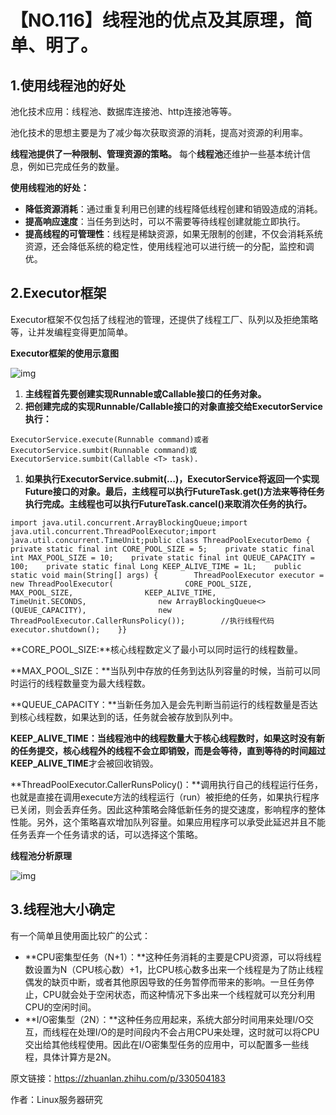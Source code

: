 # 【NO.116】线程池的优点及其原理，简单、明了。

## 1.使用线程池的好处

池化技术应用：线程池、数据库连接池、http连接池等等。

池化技术的思想主要是为了减少每次获取资源的消耗，提高对资源的利用率。

**线程池提供了一种限制、管理资源的策略。** 每个**线程池**还维护一些基本统计信息，例如已完成任务的数量。

**使用线程池的好处：**

- **降低资源消耗**：通过重复利用已创建的线程降低线程创建和销毁造成的消耗。
- **提高响应速度**：当任务到达时，可以不需要等待线程创建就能立即执行。
- **提高线程的可管理性**：线程是稀缺资源，如果无限制的创建，不仅会消耗系统资源，还会降低系统的稳定性，使用线程池可以进行统一的分配，监控和调优。

## 2.Executor框架

Executor框架不仅包括了线程池的管理，还提供了线程工厂、队列以及拒绝策略等，让并发编程变得更加简单。

**Executor框架的使用示意图**

![img](https://pic2.zhimg.com/80/v2-dff549e683cdef4a7025c42b9f431e5d_720w.webp)

1. **主线程首先要创建实现Runnable或Callable接口的任务对象。**
2. **把创建完成的实现Runnable/Callable接口的对象直接交给ExecutorService执行：**

```
ExecutorService.execute(Runnable command)或者ExecutorService.sumbit(Runnable command)或ExecutorService.sumbit(Callable <T> task).
```

1. **如果执行ExecutorService.submit(…)，ExecutorService将返回一个实现Future接口的对象。最后，主线程可以执行FutureTask.get()方法来等待任务执行完成。主线程也可以执行FutureTask.cancel()来取消次任务的执行。**

```
import java.util.concurrent.ArrayBlockingQueue;import java.util.concurrent.ThreadPoolExecutor;import java.util.concurrent.TimeUnit;public class ThreadPoolExecutorDemo {    private static final int CORE_POOL_SIZE = 5;    private static final int MAX_POOL_SIZE = 10;    private static final int QUEUE_CAPACITY = 100;    private static final Long KEEP_ALIVE_TIME = 1L;    public static void main(String[] args) {        ThreadPoolExecutor executor = new ThreadPoolExecutor(                CORE_POOL_SIZE,                MAX_POOL_SIZE,                KEEP_ALIVE_TIME,                TimeUnit.SECONDS,                new ArrayBlockingQueue<>(QUEUE_CAPACITY),                new ThreadPoolExecutor.CallerRunsPolicy());        //执行线程代码        executor.shutdown();    }} 
```

**CORE_POOL_SIZE:**核心线程数定义了最小可以同时运行的线程数量。

**MAX_POOL_SIZE：**当队列中存放的任务到达队列容量的时候，当前可以同时运行的线程数量变为最大线程数。

**QUEUE_CAPACITY：**当新任务加入是会先判断当前运行的线程数量是否达到核心线程数，如果达到的话，任务就会被存放到队列中。

**KEEP_ALIVE_TIME：**当线程池中的线程数量大于核心线程数时，如果这时没有新的任务提交，核心线程外的线程不会立即销毁，而是会等待，直到等待的时间超过**KEEP_ALIVE_TIME**才会被回收销毁。

**ThreadPoolExecutor.CallerRunsPolicy()：**调用执行自己的线程运行任务，也就是直接在调用execute方法的线程运行（run）被拒绝的任务，如果执行程序已关闭，则会丢弃任务。因此这种策略会降低新任务的提交速度，影响程序的整体性能。另外，这个策略喜欢增加队列容量。如果应用程序可以承受此延迟并且不能任务丢弃一个任务请求的话，可以选择这个策略。

**线程池分析原理**

![img](https://pic1.zhimg.com/80/v2-965f8856f55a687ef34664b2c1a7086c_720w.webp)

## 3.线程池大小确定

有一个简单且使用面比较广的公式：

- **CPU密集型任务（N+1）：**这种任务消耗的主要是CPU资源，可以将线程数设置为N（CPU核心数）+1，比CPU核心数多出来一个线程是为了防止线程偶发的缺页中断，或者其他原因导致的任务暂停而带来的影响。一旦任务停止，CPU就会处于空闲状态，而这种情况下多出来一个线程就可以充分利用CPU的空闲时间。
- **I/O密集型（2N）：**这种任务应用起来，系统大部分时间用来处理I/O交互，而线程在处理I/O的是时间段内不会占用CPU来处理，这时就可以将CPU交出给其他线程使用。因此在I/O密集型任务的应用中，可以配置多一些线程，具体计算方是2N。

原文链接：https://zhuanlan.zhihu.com/p/330504183

作者：Linux服务器研究 